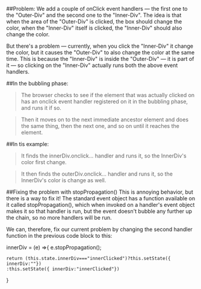 
##Problem:
We add a couple of onClick event handlers — the first one to the "Outer-Div" and the second one to the "Inner-Div". The idea is that when the area of the "Outer-Div" is clicked, the box should change the color, when the "Inner-Div" itself is clicked, the "Inner-Div" should also change the color.

But there's a problem — currently, when you click the "Inner-Div" it change the color, but it causes the "Outer-Div" to also change the color at the same time. This is because the "Inner-Div" is inside the "Outer-Div" — it is part of it — so clicking on the "Inner-Div" actually runs both the above event handlers.


##In the bubbling phase:
> The browser checks to see if the element that was actually clicked on has an onclick event handler registered on it in the bubbling phase, and runs it if so. 

> Then it moves on to the next immediate ancestor element and does the same thing, then the next one, and so on until it reaches the <html> element.

##In tis example:
>It finds the innerDiv.onclick... handler and runs it, so the InnerDiv's color first change.

>It then finds the outerDiv.onclick... handler and runs it, so the InnerDiv's color is change as well.

##Fixing the problem with stopPropagation()
This is annoying behavior, but there is a way to fix it! The standard event object has a function available on it called stopPropagation(), which when invoked on a handler's event object makes it so that handler is run, but the event doesn't bubble any further up the chain, so no more handlers will be run.

We can, therefore, fix our current problem by changing the second handler function in the previous code block to this:

innerDiv = (e) =>{
    e.stopPropagation();
    
    return (this.state.innerDiv==="innerClicked")?this.setState({ innerDiv:""})
    :this.setState({ innerDiv:"innerClicked"})
}